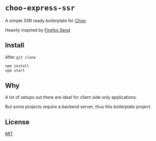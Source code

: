# `choo-express-ssr`

A simple SSR ready boilerplate for [Choo](https://github.com/choojs/choo)

Heavily inspired by [Firefox Send](https://github.com/mozilla/send)

## Install

After `git clone`

```bash
npm install
npm start
```

## Why

A lot of setups out there are ideal for client side only applications. 

But some projects require a backend server, thus this boilerplate project.

## License

[MIT](https://poyu.mit-license.org)
